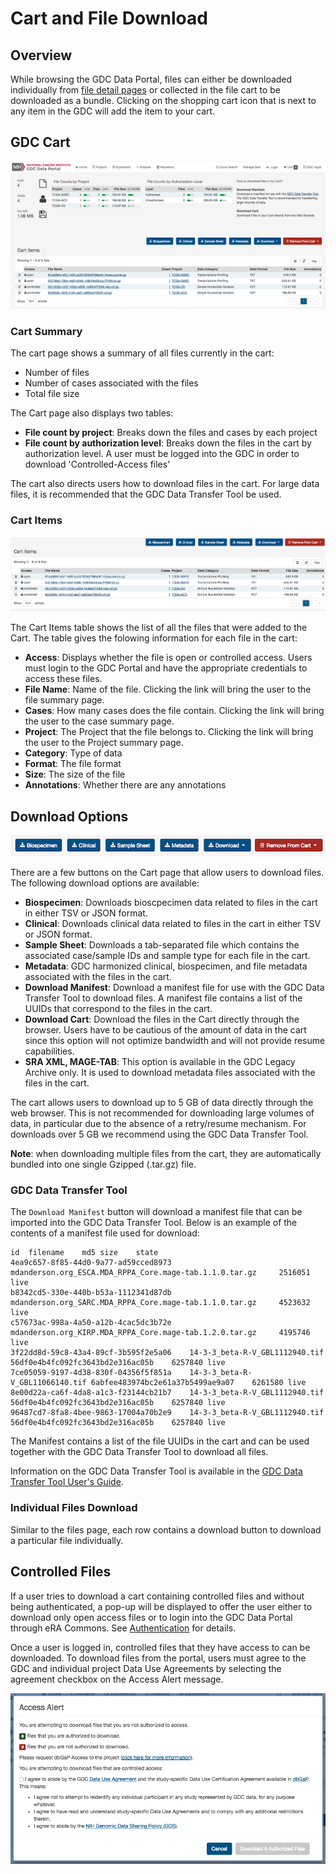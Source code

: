 # Cart and File Download

## Overview

While browsing the GDC Data Portal, files can either be downloaded individually from [file detail pages](Repository.md#file-summary-page) or collected in the file cart to be downloaded as a bundle.  Clicking on the shopping cart icon that is next to any item in the GDC will add the item to your cart.

## GDC Cart

[![Cart](images/cart-overview_v2.png)](images/cart-overview_v2.png "Click to see the full image.")

### Cart Summary

The cart page shows a summary of all files currently in the cart:

* Number of files
* Number of cases associated with the files
* Total file size

The Cart page also displays two tables:

* __File count by project__: Breaks down the files and cases by each project
* __File count by authorization level__: Breaks down the files in the cart by authorization level.  A user must be logged into the GDC in order to download 'Controlled-Access files'

The cart also directs users how to download files in the cart.  For large data files, it is recommended that the GDC Data Transfer Tool be used.

### Cart Items

[![Cart](images/gdc-cart-items_v2.png)](images/gdc-cart-items_v2.png "Click to see the full image.")

The Cart Items table shows the list of all the files that were added to the Cart.  The table gives the folowing information for each file in the cart:

* __Access__: Displays whether the file is open or controlled access.  Users must login to the GDC Portal and have the appropriate credentials to access these files.
* __File Name__: Name of the file.  Clicking the link will bring the user to the file summary page.
* __Cases__: How many cases does the file contain.  Clicking the link will bring the user to the case summary page.
* __Project__: The Project that the file belongs to.  Clicking the link will bring the user to the Project summary page.
* __Category__: Type of data
* __Format__: The file format
* __Size__: The size of the file
* __Annotations__: Whether there are any annotations

## Download Options

[![Cart](images/gdc-download-options_v2.png)](images/gdc-download-options_v2.png "Click to see the full image.")

There are a few buttons on the Cart page that allow users to download files.  The following download options are available:

* __Biospecimen__: Downloads bioscpecimen data related to files in the cart in either TSV or JSON format.
* __Clinical__: Downloads clinical data related to files in the cart in either TSV or JSON format.
* __Sample Sheet__: Downloads a tab-separated file which contains the associated case/sample IDs and sample type for each file in the cart.
* __Metadata__: GDC harmonized clinical, biospecimen, and file metadata associated with the files in the cart.
* __Download Manifest__: Download a manifest file for use with the GDC Data Transfer Tool to download files.  A manifest file contains a list of the UUIDs that correspond to the files in the cart.
* __Download Cart__: Download the files in the Cart directly through the browser. Users have to be cautious of the amount of data in the cart since this option will not optimize bandwidth and will not provide resume capabilities.
* __SRA XML, MAGE-TAB__: This option is available in the GDC Legacy Archive only. It is used to download metadata files associated with the files in the cart.

The cart allows users to download up to 5 GB of data directly through the web browser. This is not recommended for downloading large volumes of data, in particular due to the absence of a retry/resume mechanism. For downloads over 5 GB we recommend using the GDC Data Transfer Tool.

__Note__: when downloading multiple files from the cart, they are automatically bundled into one single Gzipped (.tar.gz) file.

### GDC Data Transfer Tool

The `Download Manifest` button will download a manifest file that can be imported into the GDC Data Transfer Tool.   Below is an example of the contents of a manifest file used for download:

```manifest
id	filename	md5	size	state
4ea9c657-8f85-44d0-9a77-ad59cced8973	mdanderson.org_ESCA.MDA_RPPA_Core.mage-tab.1.1.0.tar.gz		2516051	live
b8342cd5-330e-440b-b53a-1112341d87db	mdanderson.org_SARC.MDA_RPPA_Core.mage-tab.1.1.0.tar.gz		4523632	live
c57673ac-998a-4a50-a12b-4cac5dc3b72e	mdanderson.org_KIRP.MDA_RPPA_Core.mage-tab.1.2.0.tar.gz		4195746	live
3f22dd8d-59c8-43a4-89cf-3b595f2e5a06	14-3-3_beta-R-V_GBL1112940.tif	56df0e4b4fc092fc3643bd2e316ac05b	6257840	live
7ce05059-9197-4d38-830f-04356f5f851a	14-3-3_beta-R-V_GBL11066140.tif	6abfee483974bc2e61a37b5499ae9a07	6261580	live
8e00d22a-ca6f-4da8-a1c3-f23144cb21b7	14-3-3_beta-R-V_GBL1112940.tif	56df0e4b4fc092fc3643bd2e316ac05b	6257840	live
96487cd7-8fa8-4bee-9863-17004a70b2e9	14-3-3_beta-R-V_GBL1112940.tif	56df0e4b4fc092fc3643bd2e316ac05b	6257840	live
```

The Manifest contains a list of the file UUIDs in the cart and can be used together with the GDC Data Transfer Tool to download all files.

Information on the GDC Data Transfer Tool is available in the [GDC Data Transfer Tool User's Guide](/node/8196/).

### Individual Files Download

Similar to the files page, each row contains a download button to download a particular file individually.

## Controlled Files

If a user tries to download a cart containing controlled files and without being authenticated, a pop-up will be displayed to offer the user either to download only open access files or to login into the GDC Data Portal through eRA Commons. See [Authentication](Authentication.md) for details.

Once a user is logged in, controlled files that they have access to can be downloaded.  To download files from the portal, users must agree to the GDC and individual project Data Use Agreements by selecting the agreement checkbox on the Access Alert message. 

[![Cart Page](images/gdc-data-portal-download-cart_v2.png)](images/gdc-data-portal-download-cart_v2.png "Click to see the full image.")
